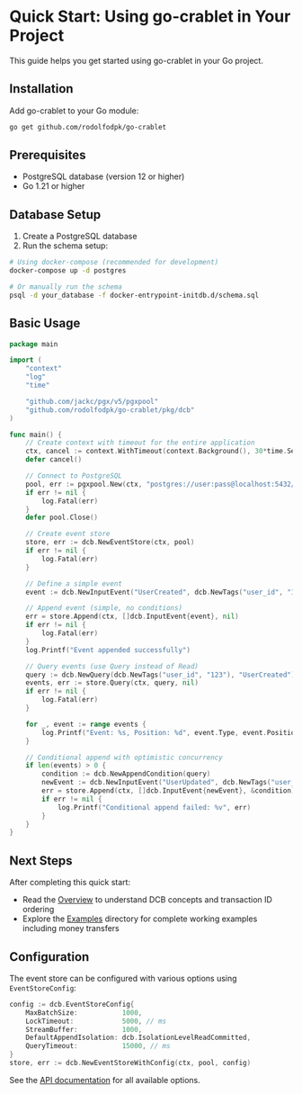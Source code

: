# Quick Start: Using go-crablet in Your Project

This guide helps you get started using go-crablet in your Go project.

## Installation

Add go-crablet to your Go module:

```bash
go get github.com/rodolfodpk/go-crablet
```

## Prerequisites

- PostgreSQL database (version 12 or higher)
- Go 1.21 or higher

## Database Setup

1. Create a PostgreSQL database
2. Run the schema setup:

```bash
# Using docker-compose (recommended for development)
docker-compose up -d postgres

# Or manually run the schema
psql -d your_database -f docker-entrypoint-initdb.d/schema.sql
```

## Basic Usage

```go
package main

import (
    "context"
    "log"
    "time"

    "github.com/jackc/pgx/v5/pgxpool"
    "github.com/rodolfodpk/go-crablet/pkg/dcb"
)

func main() {
    // Create context with timeout for the entire application
    ctx, cancel := context.WithTimeout(context.Background(), 30*time.Second)
    defer cancel()

    // Connect to PostgreSQL
    pool, err := pgxpool.New(ctx, "postgres://user:pass@localhost:5432/dbname")
    if err != nil {
        log.Fatal(err)
    }
    defer pool.Close()

    // Create event store
    store, err := dcb.NewEventStore(ctx, pool)
    if err != nil {
        log.Fatal(err)
    }

    // Define a simple event
    event := dcb.NewInputEvent("UserCreated", dcb.NewTags("user_id", "123"), []byte(`{"name": "John Doe", "email": "john@example.com"}`))

    // Append event (simple, no conditions)
    err = store.Append(ctx, []dcb.InputEvent{event}, nil)
    if err != nil {
        log.Fatal(err)
    }
    log.Printf("Event appended successfully")

    // Query events (use Query instead of Read)
    query := dcb.NewQuery(dcb.NewTags("user_id", "123"), "UserCreated")
    events, err := store.Query(ctx, query, nil)
    if err != nil {
        log.Fatal(err)
    }

    for _, event := range events {
        log.Printf("Event: %s, Position: %d", event.Type, event.Position)
    }

    // Conditional append with optimistic concurrency
    if len(events) > 0 {
        condition := dcb.NewAppendCondition(query)
        newEvent := dcb.NewInputEvent("UserUpdated", dcb.NewTags("user_id", "123"), []byte(`{"name": "John Smith"}`))
        err = store.Append(ctx, []dcb.InputEvent{newEvent}, &condition)
        if err != nil {
            log.Printf("Conditional append failed: %v", err)
        }
    }
}
```

## Next Steps

After completing this quick start:

- Read the [Overview](overview.md) to understand DCB concepts and transaction ID ordering
- Explore the [Examples](../internal/examples/) directory for complete working examples including money transfers

## Configuration

The event store can be configured with various options using `EventStoreConfig`:

```go
config := dcb.EventStoreConfig{
    MaxBatchSize:           1000,
    LockTimeout:            5000, // ms
    StreamBuffer:           1000,
    DefaultAppendIsolation: dcb.IsolationLevelReadCommitted,
    QueryTimeout:           15000, // ms
}
store, err := dcb.NewEventStoreWithConfig(ctx, pool, config)
```

See the [API documentation](https://godoc.org/github.com/rodolfodpk/go-crablet/pkg/dcb) for all available options. 